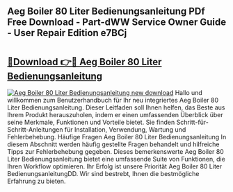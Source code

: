 ## Aeg Boiler 80 Liter Bedienungsanleitung PDf Free Download - Part-dWW Service Owner Guide - User Repair Edition e7BCj

# <h2><a href="http://df5lzik.blite.top/?on=Aeg+Boiler+80+Liter+Bedienungsanleitung">🔗Download 👉🔴 Aeg Boiler 80 Liter Bedienungsanleitung</a></h2>

[![Aeg Boiler 80 Liter Bedienungsanleitung new download](https://i.imgur.com/lujVjoI.png)](http://df5lzik.blite.top/?on=Aeg+Boiler+80+Liter+Bedienungsanleitung)
Hallo und willkommen zum Benutzerhandbuch für Ihr neu integriertes Aeg Boiler 80 Liter Bedienungsanleitung. Dieser Leitfaden soll Ihnen helfen, das Beste aus Ihrem Produkt herauszuholen, indem er einen umfassenden Überblick über seine Merkmale, Funktionen und Vorteile bietet. Sie finden Schritt-für-Schritt-Anleitungen für Installation, Verwendung, Wartung und Fehlerbehebung. Häufige Fragen Aeg Boiler 80 Liter Bedienungsanleitung In diesem Abschnitt werden häufig gestellte Fragen behandelt und hilfreiche Tipps zur Fehlerbehebung gegeben. Dieses bemerkenswerte Aeg Boiler 80 Liter Bedienungsanleitung bietet eine umfassende Suite von Funktionen, die Ihren Workflow optimieren. Ihr Erfolg ist unsere Priorität Aeg Boiler 80 Liter BedienungsanleitungDD. Wir sind bestrebt, Ihnen die bestmögliche Erfahrung zu bieten.
